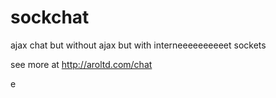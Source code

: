 sockchat
========

ajax chat but without ajax but with interneeeeeeeeeet sockets

see more at http://aroltd.com/chat

e
